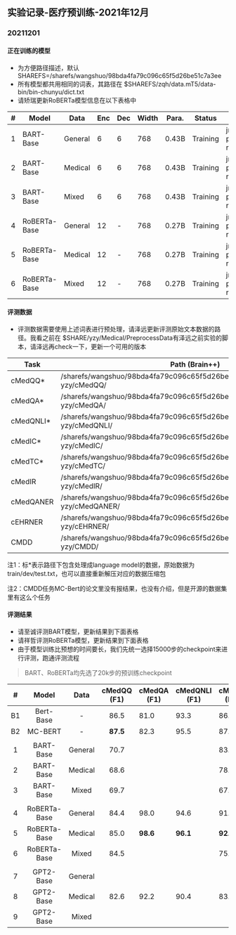 ## 实验记录-医疗预训练-2021年12月

### 20211201

#### 正在训练的模型

* 为方便路径描述，默认SHAREFS=/sharefs/wangshuo/98bda4fa79c096c65f5d26be51c7a3ee
* 所有模型都共用相同的词表，其路径在 $SHAREFS/zqh/data.mT5/data-bin/bin-chunyu/dict.txt
* 请矫瑞更新RoBERTa模型信息在以下表格中

| #    | Model        | Data    | Enc  | Dec  | Width | Para. | Status   | WS                  | Path                                      |
| ---- | ------------ | ------- | ---- | ---- | ----- | ----- | -------- | ------------------- | ----------------------------------------- |
| 1    | BART-Base    | General | 6    | 6    | 768   | 0.43B | Training | jr-pretrain-roberta | $SHAREFS/ws/exp/bart/base/general         |
| 2    | BART-Base    | Medical | 6    | 6    | 768   | 0.43B | Training | jr-pretrain-roberta | $SHAREFS/ws/exp/bart/base/med             |
| 3    | BART-Base    | Mixed   | 6    | 6    | 768   | 0.43B | Training | jr-pretrain-roberta | $SHAREFS/ws/exp/bart/base/med-and-general |
| 4    | RoBERTa-Base | General | 12   | -    | 768   | 0.27B | Training | jr-pretrain-roberta |$SHAREFS/jr/roberta/general                |
| 5    | RoBERTa-Base | Medical | 12   | -    | 768   | 0.27B | Training | jr-pretrain-roberta |$SHAREFS/jr/roberta/chunyu                 |
| 6    | RoBERTa-Base | Mixed   | 12   | -    | 768   | 0.27B | Training | jr-pretrain-roberta |$SHAREFS/jr/roberta/hybrid                 |
#### 评测数据

* 评测数据需要使用上述词表进行预处理，请泽远更新评测原始文本数据的路径。我看之前在 $SHARE/yzy/Medical/PreprocessData有泽远之前实验的脚本，请泽远再check一下，更新一个可用的版本

| Task   | Path (Brain++) | Status         |
| ------ | ---- | -------------- |
| cMedQQ* | /sharefs/wangshuo/98bda4fa79c096c65f5d26be51c7a3ee/DATASET/medical-yzy/cMedQQ/  | Unpreprocessed |
| cMedQA* | /sharefs/wangshuo/98bda4fa79c096c65f5d26be51c7a3ee/DATASET/medical-yzy/cMedQA/ | Unpreprocessed |
| cMedQNLI* | /sharefs/wangshuo/98bda4fa79c096c65f5d26be51c7a3ee/DATASET/medical-yzy/cMedQNLI/ |  Unpreprocessed|
| cMedIC* | /sharefs/wangshuo/98bda4fa79c096c65f5d26be51c7a3ee/DATASET/medical-yzy/cMedIC/  | Unpreprocessed |
| cMedTC* | /sharefs/wangshuo/98bda4fa79c096c65f5d26be51c7a3ee/DATASET/medical-yzy/cMedTC/ | Unpreprocessed |
| cMedIR | /sharefs/wangshuo/98bda4fa79c096c65f5d26be51c7a3ee/DATASET/medical-yzy/cMedIR/ |  Unpreprocessed|
| cMedQANER | /sharefs/wangshuo/98bda4fa79c096c65f5d26be51c7a3ee/DATASET/medical-yzy/cMedQANER/ |  Unpreprocessed|
| cEHRNER | /sharefs/wangshuo/98bda4fa79c096c65f5d26be51c7a3ee/DATASET/medical-yzy/cEHRNER/ |  Unpreprocessed|
| CMDD | /sharefs/wangshuo/98bda4fa79c096c65f5d26be51c7a3ee/DATASET/medical-yzy/CMDD/ |  Unpreprocessed|

注1：标\*表示路径下包含处理成language model的数据，原始数据为train/dev/test.txt，也可以直接重新解压对应的数据压缩包

注2：CMDD任务MC-Bert的论文里没有报结果，也没有介绍，但是开源的数据集里有这么个任务

#### 评测结果

* 请至诚评测BART模型，更新结果到下面表格
* 请祥哲评测RoBERTa模型，更新结果到下面表格
* 由于模型训练比预想的时间要长，我们先统一选择15000步的checkpoint来进行评测，跑通评测流程

> BART、RoBERTa均先选了20k步的预训练checkpoint

|  #   |    Model     |  Data   | cMedQQ (F1) | cMedQA (F1) | cMedQNLI (F1) | cMedIC (F1) | cMedTC (F1) | cMedIR (MRR) | cMedQANER (F1) | cEBRER (F1) |
| :--: | :----------: | :-----: | :---------: | ----------- | ------------- | ----------- | ----------- | ------------ | -------------- | ----------- |
|  B1  |  Bert-Base   |    -    |    86.5     | 81.0        | 93.3          | 86.0        | 79.0        | 1.77         |                |             |
|  B2  |   MC-BERT    |    -    |  **87.5**   | 82.3        | 95.5          | 87.5        | 82.1        | 2.04         |                |             |
|      |              |         |             |             |               |             |             |              |                |             |
|  1   |  BART-Base   | General |    70.7     |             |               | 83.1        |             |              |                |             |
|  2   |  BART-Base   | Medical |    68.6     |             |               | 78.3        |             |              |                |             |
|  3   |  BART-Base   |  Mixed  |    69.7     |             |               | 67.5        |             |              |                |             |
|      |              |         |             |             |               |             |             |              |                |             |
|  4   | RoBERTa-Base | General |    84.4     | 98.0        | 94.6          | 91.6        |             | 2.53         |                |             |
|  5   | RoBERTa-Base | Medical |    85.0     | **98.6**    | **96.1**      | **92.8**    |             | 2.63         |                |             |
|  6   | RoBERTa-Base |  Mixed  |    84.5     |             |               | 75.9        |             |              |                |             |
|      |              |         |             |             |               |             |             |              |                |             |
|  7   |  GPT2-Base   | General |             |             |               |             |             |              |                |             |
|  8   |  GPT2-Base   | Medical |    82.6     | 92.2        | 90.4          | 83.3        | 20.4        | 1.34         |                |             |
|  9   |  GPT2-Base   |  Mixed  |             |             |               |             |             |              |                |             |
